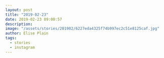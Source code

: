 ```yaml
---
layout: post
title: "2019-02-23"
date: 2019-02-23 09:00:57
description: 
image: "/assets/stories/201902/6227eda4325f74b997ec2c51e8125caf.jpg"
author: Elise Plain
tags: 
  - stories
  - instagram
---
```



<p></p>
